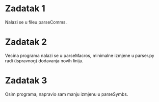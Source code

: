 # Zadatak 1
Nalazi se u fileu parseComms.

# Zadatak 2
Vecina programa nalazi se u parseMacros, minimalne izmjene u parser.py radi (ispravnog) dodavanja novih linija.

# Zadatak 3
Osim programa, napravio sam manju izmjenu u parseSymbs.
